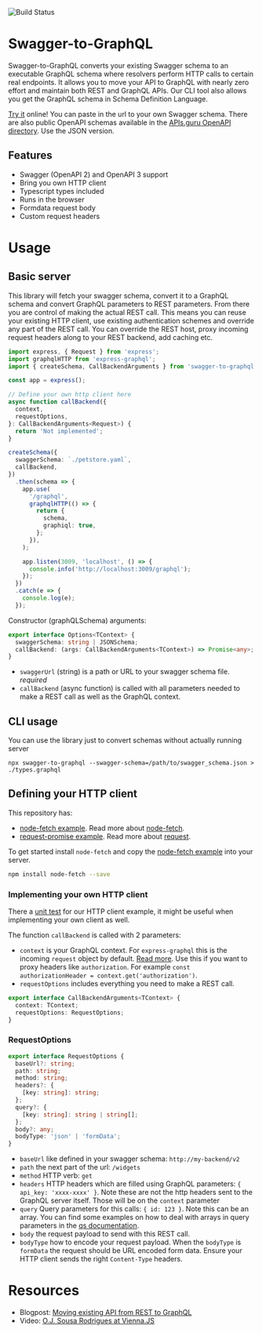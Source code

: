![Build Status](https://travis-ci.org/yarax/swagger-to-graphql.svg?branch=master)

# Swagger-to-GraphQL

Swagger-to-GraphQL converts your existing Swagger schema to an executable GraphQL schema where resolvers perform HTTP calls
to certain real endpoints. It allows you to move your API to GraphQL with nearly zero effort and maintain both REST and
GraphQL APIs. Our CLI tool also allows you get the GraphQL schema in Schema Definition Language.

[Try it](https://0xr.github.io/swagger-to-graphql-web/) online! You can paste in the url to your own Swagger schema. There are
also public OpenAPI schemas available in the [APIs.guru OpenAPI directory](https://apis.guru/browse-apis/). Use the JSON version.

## Features

- Swagger (OpenAPI 2) and OpenAPI 3 support
- Bring you own HTTP client
- Typescript types included
- Runs in the browser
- Formdata request body
- Custom request headers

# Usage

## Basic server

This library will fetch your swagger schema, convert it to a GraphQL schema and convert GraphQL parameters to REST
parameters. From there you are control of making the actual REST call. This means you can reuse your existing HTTP
client, use existing authentication schemes and override any part of the REST call. You can override the REST host,
proxy incoming request headers along to your REST backend, add caching etc.

```typescript
import express, { Request } from 'express';
import graphqlHTTP from 'express-graphql';
import { createSchema, CallBackendArguments } from 'swagger-to-graphql';

const app = express();

// Define your own http client here
async function callBackend({
  context,
  requestOptions,
}: CallBackendArguments<Request>) {
  return 'Not implemented';
}

createSchema({
  swaggerSchema: `./petstore.yaml`,
  callBackend,
})
  .then(schema => {
    app.use(
      '/graphql',
      graphqlHTTP(() => {
        return {
          schema,
          graphiql: true,
        };
      }),
    );

    app.listen(3009, 'localhost', () => {
      console.info('http://localhost:3009/graphql');
    });
  })
  .catch(e => {
    console.log(e);
  });
```

Constructor (graphQLSchema) arguments:

```typescript
export interface Options<TContext> {
  swaggerSchema: string | JSONSchema;
  callBackend: (args: CallBackendArguments<TContext>) => Promise<any>;
}
```

- `swaggerUrl` (string) is a path or URL to your swagger schema file. _required_
- `callBackend` (async function) is called with all parameters needed to make a REST call as well as the GraphQL
  context.

## CLI usage

You can use the library just to convert schemas without actually running server

```
npx swagger-to-graphql --swagger-schema=/path/to/swagger_schema.json > ./types.graphql
```

## Defining your HTTP client

This repository has:

- [node-fetch example](./example/node-fetch.ts). Read more about [node-fetch](https://github.com/bitinn/node-fetch).
- [request-promise example](./example/request-promise.ts). Read more about [request](https://github.com/request/request).

To get started install `node-fetch` and copy the [node-fetch example](./example/node-fetch.ts) into your server.

```sh
npm install node-fetch --save
```

### Implementing your own HTTP client

There a [unit test](./test/http-adapters-test.ts) for our HTTP client example, it might be useful when implementing your
own client as well.

The function `callBackend` is called with 2 parameters:

- `context` is your GraphQL context. For `express-graphql` this is the incoming `request` object by default.
  [Read more](https://github.com/graphql/express-graphql#options). Use this if you want to proxy headers like
  `authorization`. For example `const authorizationHeader = context.get('authorization')`.
- `requestOptions` includes everything you need to make a REST call.

```typescript
export interface CallBackendArguments<TContext> {
  context: TContext;
  requestOptions: RequestOptions;
}
```

### RequestOptions

```typescript
export interface RequestOptions {
  baseUrl?: string;
  path: string;
  method: string;
  headers?: {
    [key: string]: string;
  };
  query?: {
    [key: string]: string | string[];
  };
  body?: any;
  bodyType: 'json' | 'formData';
}
```

- `baseUrl` like defined in your swagger schema: `http://my-backend/v2`
- `path` the next part of the url: `/widgets`
- `method` HTTP verb: `get`
- `headers` HTTP headers which are filled using GraphQL parameters: `{ api_key: 'xxxx-xxxx' }`. Note these are not the
  http headers sent to the GraphQL server itself. Those will be on the `context` parameter
- `query` Query parameters for this calls: `{ id: 123 }`. Note this can be an array. You can find some examples on how
  to deal with arrays in query parameters in the [qs documentation](https://github.com/ljharb/qs#stringifying).
- `body` the request payload to send with this REST call.
- `bodyType` how to encode your request payload. When the `bodyType` is `formData` the request should be URL encoded
  form data. Ensure your HTTP client sends the right `Content-Type` headers.

# Resources

- Blogpost: [Moving existing API from REST to GraphQL](https://medium.com/@raxwunter/moving-existing-api-from-rest-to-graphql-205bab22c184)
- Video: [O.J. Sousa Rodrigues at Vienna.JS](https://www.youtube.com/watch?v=551gKWJEsK0&feature=youtu.be&t=1269")

